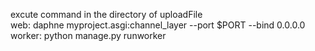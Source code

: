 excute command in the directory of uploadFile<br>
web: daphne myproject.asgi:channel_layer --port $PORT --bind 0.0.0.0<br>
worker: python manage.py runworker<br>


